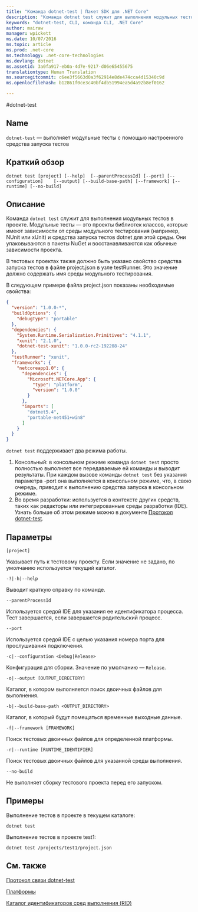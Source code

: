 ```yaml
---
title: "Команда dotnet-test | Пакет SDK для .NET Core"
description: "Команда dotnet test служит для выполнения модульных тестов в проекте."
keywords: "dotnet-test, CLI, команда CLI, .NET Core"
author: mairaw
manager: wpickett
ms.date: 10/07/2016
ms.topic: article
ms.prod: .net-core
ms.technology: .net-core-technologies
ms.devlang: dotnet
ms.assetid: 3a0fa917-eb0a-4d7e-9217-d06e65455675
translationtype: Human Translation
ms.sourcegitcommit: c6ee3f5663d0a3f62914e8de474cca4d15340c9d
ms.openlocfilehash: b12861f0ce3c40bf4db51994ea5d4a92b8ef0162

---
```


#<a name="dotnettest"></a>dotnet-test

## <a name="name"></a>Name

`dotnet-test` — выполняет модульные тесты с помощью настроенного средства запуска тестов

## <a name="synopsis"></a>Краткий обзор

`dotnet test [project] [--help] 
    [--parentProcessId] [--port] [--configuration]   
    [--output] [--build-base-path] [--framework] [--runtime]
    [--no-build]`  

## <a name="description"></a>Описание

Команда `dotnet test` служит для выполнения модульных тестов в проекте. Модульные тесты — это проекты библиотек классов, которые имеют зависимости от среды модульного тестирования (например, NUnit или xUnit) и средства запуска тестов dotnet для этой среды. Они упаковываются в пакеты NuGet и восстанавливаются как обычные зависимости проекта.

В тестовых проектах также должно быть указано свойство средства запуска тестов в файле project.json в узле testRunner. Это значение должно содержать имя среды модульного тестирования.

В следующем примере файла project.json показаны необходимые свойства:

```json
{
  "version": "1.0.0-*",
  "buildOptions": {
    "debugType": "portable"
  },
  "dependencies": {
    "System.Runtime.Serialization.Primitives": "4.1.1",
    "xunit": "2.1.0",
    "dotnet-test-xunit": "1.0.0-rc2-192208-24"
  },
  "testRunner": "xunit",
  "frameworks": {
    "netcoreapp1.0": {
      "dependencies": {
        "Microsoft.NETCore.App": {
          "type": "platform",
          "version": "1.0.0"
        }
      },
      "imports": [
        "dotnet5.4",
        "portable-net451+win8"
      ]
    }
  }
}
```

`dotnet test` поддерживает два режима работы.

1. Консольный: в консольном режиме команда `dotnet test` просто полностью выполняет все передаваемые ей команды и выводит результаты. При каждом вызове команды `dotnet test` без указания параметра -port она выполняется в консольном режиме, что, в свою очередь, приводит к выполнению средства запуска в консольном режиме.
2. Во время разработки: используется в контексте других средств, таких как редакторы или интегрированные среды разработки (IDE). Узнать больше об этом режиме можно в документе [Протокол dotnet-test](test-protocol.md). 

## <a name="options"></a>Параметры

`[project]`
    
Указывает путь к тестовому проекту. Если значение не задано, по умолчанию используется текущий каталог.

`-?|-h|--help`

Выводит краткую справку по команде.

`--parentProcessId`

Используется средой IDE для указания ее идентификатора процесса. Тест завершается, если завершается родительский процесс.

`--port`

Используется средой IDE с целью указания номера порта для прослушивания подключения.

`-c|--configuration <Debug|Release>`

Конфигурация для сборки. Значение по умолчанию — `Release`. 

`-o|--output [OUTPUT_DIRECTORY]`

Каталог, в котором выполняется поиск двоичных файлов для выполнения.

`-b|--build-base-path <OUTPUT_DIRECTORY>`

Каталог, в который будут помещаться временные выходные данные.

`-f|--framework [FRAMEWORK]`

Поиск тестовых двоичных файлов для определенной платформы.

`-r|--runtime [RUNTIME_IDENTIFIER]`

Поиск тестовых двоичных файлов для указанной среды выполнения.

`--no-build` 

Не выполняет сборку тестового проекта перед его запуском. 

## <a name="examples"></a>Примеры

Выполнение тестов в проекте в текущем каталоге:

`dotnet test` 

Выполнение тестов в проекте test1:

`dotnet test /projects/test1/project.json` 

## <a name="see-also"></a>См. также

[Протокол связи dotnet-test](test-protocol.md)

[Платформы](../../standard/frameworks.md)

[Каталог идентификаторов сред выполнения (RID)](../rid-catalog.md)


<!--HONumber=Nov16_HO1-->


